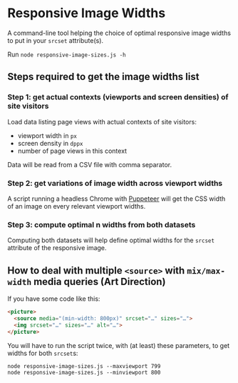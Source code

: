 # Responsive Image Widths

A command-line tool helping the choice of optimal responsive image widths to put in your `srcset` attribute(s).

Run `node responsive-image-sizes.js -h`

## Steps required to get the image widths list

### Step 1: get actual contexts (viewports and screen densities) of site visitors

Load data listing page views with actual contexts of site visitors:

- viewport width in `px`
- screen density in `dppx`
- number of page views in this context

Data will be read from a CSV file with comma separator.

### Step 2: get variations of image width across viewport widths

A script running a headless Chrome with [Puppeteer](https://developers.google.com/web/tools/puppeteer/) will get the CSS width of an image on every relevant viewport widths.

### Step 3: compute optimal n widths from both datasets

Computing both datasets will help define optimal widths for the `srcset` attribute of the responsive image.

## How to deal with multiple `<source>` with `mix/max-width` media queries (Art Direction)

If you have some code like this:

```html
<picture>
  <source media="(min-width: 800px)" srcset="…" sizes="…">
  <img srcset="…" sizes="…" alt="…">
</picture>
```

You will have to run the script twice, with (at least) these parameters, to get widths for both `srcset`s:

```shell
node responsive-image-sizes.js --maxviewport 799
node responsive-image-sizes.js --minviewport 800
```
